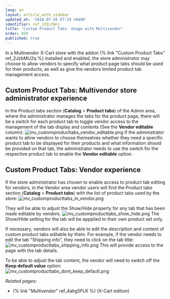 ```yaml
---
lang: en
layout: article_with_sidebar
updated_at: '2018-07-26 07:19 +0400'
identifier: ref_13ILtNnj
title: 'Custom Product Tabs: Usage with Multivendor'
order: 850
published: true
---
```


In a Multivendor X-Cart store with the addon {% link "Custom Product Tabs" ref_2JzbMU2q %} installed and enabled, the store administrator may choose to allow vendors to specify what product page tabs should be used for their products, as well as give the vendors limited product tab management access.

## Custom Product Tabs: Multivendor store administrator experience
In the Product tabs section (**Catalog** > **Product tabs**) of the Admin area, where the administrator manages the tabs for the product page, there will be a switch for each product tab to toggle vendor access to the management of the tab display and contents (See the **Vendor editable** column):
![mv_customproducttabs_vendor_editable.png]({{site.baseurl}}/attachments/ref_13ILtNnj/mv_customproducttabs_vendor_editable.png)
If the administrator wants to allow vendors to choose themselves whether they need a specific product tab to be displayed for their products and what information should be provided on that tab, the administrator needs to use the switch for the respective product tab to enable the **Vendor editable** option.

## Custom Product Tabs: Vendor experience
If the store administrator has chosen to enable access to product tab editing for vendors, in the Vendor area vendor users will find the Product tabs section (**Catalog** > **Product tabs**) with the list of product tabs used by the store:
![mv_customproducttabs_in_vendor.png]({{site.baseurl}}/attachments/ref_13ILtNnj/mv_customproducttabs_in_vendor.png)

They will be able to adjust the Show/Hide property for any tab that has been made editable by vendors. 
![mv_customproducttabs_show_hide.png]({{site.baseurl}}/attachments/ref_13ILtNnj/mv_customproducttabs_show_hide.png)
The Show/Hide setting for the tab will be appplied to their own product set only.

If necessary, vendors will also be able to edit the description and content of custom product tabs editable by them. For example, if the vendor needs to edit the tab "Shipping info", they need to click on the tab title:
![mv_customproducttabs_shipping_info.png]({{site.baseurl}}/attachments/ref_13ILtNnj/mv_customproducttabs_shipping_info.png)
This will provide access to the page with the tab details. 

To be able to adjust the tab content, the vendor will need to switch off the **Keep default value** option:
![mv_customproducttabs_dont_keep_default.png]({{site.baseurl}}/attachments/ref_13ILtNnj/mv_customproducttabs_dont_keep_default.png)


_Related pages:_

   * {% link "Multivendor" ref_4ahg5FLK %} (X-Cart edition)
